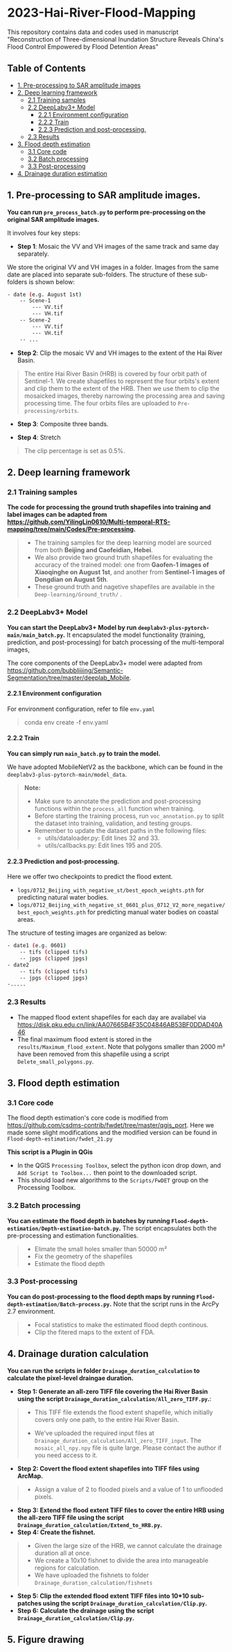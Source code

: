 # 2023-Hai-River-Flood-Mapping
This repository contains data and codes used in manuscript "Reconstruction of Three-dimensional Inundation Structure Reveals China's Flood Control Empowered by Flood Detention Areas"

## Table of Contents
- [1. Pre-processing to SAR amplitude images](#1-pre-processing-to-sar-amplitude-images)
- [2. Deep learning framework](#2-Deep-learning-framework)
    - [2.1 Training samples](#21-training-samples)
    - [2.2 DeepLabv3+ Model](#22-deeplabv3-model)
        - [2.2.1 Environment configuration](#221-environment-configuration)
        - [2.2.2 Train](#222-train)
        - [2.2.3 Prediction and post-processing.](#223-prediction-and-post-processing)
    - [2.3 Results](#23-results)
- [3. Flood depth estimation](#3-flood-depth-estimation)
    - [3.1 Core code](#31-core-code)
    - [3.2 Batch processing](#32-batch-processing)
    - [3.3 Post-processing](#33-post-processing)
- [4. Drainage duration estimation](#4-drainage-duration-estimation)






## 1. Pre-processing to SAR amplitude images.
**You can run `pre_process_batch.py` to perform pre-processing on the original SAR amplitude images.**

It involves four key steps:

*  **Step 1**: Mosaic the VV and VH images of the same track and same day separately.

We store the original VV and VH images in a folder. Images from the same date are placed into separate sub-folders. The structure of these sub-folders is shown below:
```sh
- date (e.g. August 1st)
    -- Scene-1
        --- VV.tif
        --- VH.tif
    -- Scene-2
        --- VV.tif
        --- VH.tif
    -- ...
```



*  **Step 2**: Clip the mosaic VV and VH images to the extent of the Hai River Basin.

> The entire Hai River Basin (HRB) is covered by four orbit path of Sentinel-1. We create shapefiles to represent the four orbits's extent and clip them to the extent of the HRB. Then we use them to clip the mosaicked images, thereby narrowing the processing area and saving processing time. The four orbits files are uploaded to `Pre-processing/orbits`. 

*  **Step 3**: Composite three bands. 

*  **Step 4**: Stretch
> The clip percentage is set as 0.5%.

## 2. Deep learning framework
### 2.1 Training samples
**The code for processing the ground truth shapefiles into training and label images can be adapted from https://github.com/YilingLin0610/Multi-temporal-RTS-mapping/tree/main/Codes/Pre-processing.**

> *  The training samples for the deep learning model are sourced from both **Beijing and Caofeidian, Hebei**. 
> *  We also provide two ground truth shapefiles for evaluating the accuracy of the trained model: one from **Gaofen-1 images of Xiaoqinghe on August 1st**, and another from **Sentinel-1 images of Dongdian on August 5th**. 
> *  These ground truth and nagetive shapefiles are available in the `Deep-learning/Ground_truth/` .
### 2.2 DeepLabv3+ Model
**You can start the DeepLabv3+ Model by run `deeplabv3-plus-pytorch-main/main_batch.py`.** It encapsulated the model functionality (training, prediction, and post-processing) for batch processing of the multi-temporal images,

The core components of the DeepLabv3+ model were adapted from
https://github.com/bubbliiiing/Semantic-Segmentation/tree/master/deeplab_Mobile.

#### 2.2.1 Environment configuration
For environment configuration, refer to file `env.yaml`
> conda env create -f env.yaml
#### 2.2.2 Train
**You can simply run `main_batch.py` to train the model.**

We have adopted MobileNetV2 as the backbone, which can be found in the `deeplabv3-plus-pytorch-main/model_data`.

> **Note:**
> *  Make sure to annotate the prediction and post-processing functions within the `process_all` function when training.
> *  Before starting the training process, run `voc_annotation.py` to split the dataset into training, validation, and testing groups.
> *  Remember to update the dataset paths in the following files:
>      * utils/dataloader.py: Edit lines 32 and 33.
>      * utils/callbacks.py: Edit lines 195 and 205.
#### 2.2.3 Prediction and post-processing.
Here we offer two checkpoints to predict the flood extent. 
*  `logs/0712_Beijing_with_negative_st/best_epoch_weights.pth` for predicting natural water bodies.
*  `logs/0712_Beijing_with_negative_st_0601_plus_0712_V2_more_negative/best_epoch_weights.pth` for predicting manual water bodies on coastal areas.

The structure of testing images are organized as below:
```sh
- date1 (e.g. 0601) 
    -- tifs (clipped tifs)
    -- jpgs (clipped jpgs)
- date2
    -- tifs (clipped tifs)
    -- jpgs (clipped jpgs)
-.....
```
### 2.3 Results
*  The mapped flood extent shapefiles for each day are availabel via https://disk.pku.edu.cn/link/AA07665B4F35C04846AB53BF0DDAD40A46
*  The final maximum flood extent is stored in the `results/Maximum_flood_extent`. Note that polygons smaller than 2000 m² have been removed from this shapefile using a script `Delete_small_polygons.py`.
## 3. Flood depth estimation
### 3.1 Core code
The flood depth estimation's core code is modified from https://github.com/csdms-contrib/fwdet/tree/master/qgis_port. Here we made some slight modifications and the modified version can be found in `Flood-depth-estimation/fwdet_21.py`

**This script is a Plugin in QGis**
*  In the QGIS `Processing Toolbox`, select the python icon drop down, and `Add Script to Toolbox...` then point to the downloaded script.
*  This should load new algorithms to the `Scripts/FwDET` group on the Processing Toolbox.
### 3.2 Batch processing
**You can estimate the flood depth in batches by running `Flood-depth-estimation/Depth-estimation-batch.py`.**
The script encapsulates both the pre-processing and estimation functionalities.
> *  Elimate the small holes smaller than 50000 m²
> *  Fix the geometry of the shapefiles
> *  Estimate the flood depth
### 3.3 Post-processing
**You can do post-processing to the flood depth maps by running `Flood-depth-estimation/Batch-process.py`.** Note that the script runs in the ArcPy 2.7 environment.
> *  Focal statistics to make the estimated flood depth continous.
> *  Clip the fitered maps to the extent of FDA.
## 4. Drainage duration calculation
**You can run the scripts in folder `Drainage_duration_calculation` to calculate the pixel-level draingae duration.**
*  **Step 1: Generate an all-zero TIFF file covering the Hai River Basin using the script `Drainage_duration_calculation/All_zero_TIFF.py`.**: 

>  *  This TIFF file extends the flood extent shapefile, which initially covers only one path, to the entire Hai River Basin.
> 
>  *  We've uploaded the required input files at `Drainage_duration_calculation/All_zero_TIFF_input`. The `mosaic_all_npy.npy` file is quite large. Please contact the author if you need access to it.
*  **Step 2: Covert the flood extent shapefiles into TIFF files using ArcMap.**
>  *  Assign a value of 2 to flooded pixels and a value of 1 to unflooded pixels.
*  **Step 3: Extend the flood extent TIFF files to cover the entire HRB using the all-zero TIFF file using the script `Drainage_duration_calculation/Extend_to_HRB.py`.**
*  **Step 4: Create the fishnet.**
>  *  Given the large size of the HRB, we cannot calculate the drainage duration all at once.
>  *  We create a 10x10 fishnet to divide the area into manageable regions for calculation.
>  *  We have uploaded the fishnets to folder `Drainage_duration_calculation/fishnets`

*  **Step 5: Clip the extended flood extent TIFF files into 10*10 sub-patches using the script `Drainage_duration_calculation/Clip.py`.**
*  **Step 6: Calculate the drainage using the script `Drainage_duration_calculation/Clip.py`.**




## 5. Figure drawing
